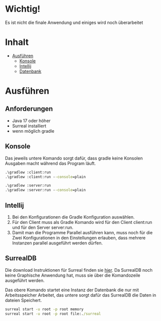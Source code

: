 # Wichtig!
Es ist nicht die finale Anwendung und einiges wird noch überarbeitet

# Inhalt
* [Ausführen](#ausführen)
  * [Konsole](#konsole)
  * [Intellij](#intellij)
  * [Datenbank](#surrealdb)

# Ausführen

## Anforderungen
* Java 17 oder höher
* Surreal installiert
* wenn möglich gradle

## Konsole

Das jeweils untere Komando sorgt dafür, dass gradle keine Konsolen Ausgaben macht während das Program läuft.

```cmd
.\gradlew :client:run
.\gradlew :client:run --console=plain
```

```cmd
.\gradlew :server:run
.\gradlew :server:run --console=plain
```

## Intellij
1. Bei den Konfigurationen die Gradle Konfiguration auswählen.
2. Für den Client muss als Gradle Komando wird für den Client client:run und für den Server server:run.
3. Damit man die Programme Parallel ausführen kann, muss noch für die Zwei Konfigurationen in den Einstellungen erlauben, dass mehrere Instanzen parallel ausgeführt werden dürfen.

## SurrealDB
Die download Instruktionen für Surreal finden sie [hier](https://surrealdb.com/install).
Da SurrealDB noch keine Graphische Anwendung hat, muss sie über die Komandozeile ausgeführt werden.

Das obere Komando startet eine Instanz der Datenbank die nur mit Arbeitsspeicher Arbeitet, das untere sorgt dafür das SurrealDB die Daten  in dateien Speichert.
```cmd
surreal start -u root -p root memory
surreal start -u root -p root file:./surreal
```
